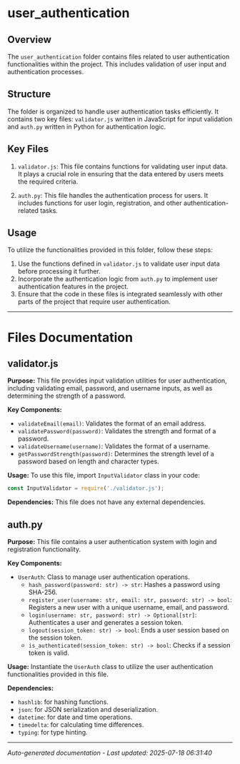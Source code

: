 # user_authentication

## Overview
The `user_authentication` folder contains files related to user authentication functionalities within the project. This includes validation of user input and authentication processes.

## Structure
The folder is organized to handle user authentication tasks efficiently. It contains two key files: `validator.js` written in JavaScript for input validation and `auth.py` written in Python for authentication logic.

## Key Files
1. `validator.js`: This file contains functions for validating user input data. It plays a crucial role in ensuring that the data entered by users meets the required criteria.
   
2. `auth.py`: This file handles the authentication process for users. It includes functions for user login, registration, and other authentication-related tasks.

## Usage
To utilize the functionalities provided in this folder, follow these steps:
1. Use the functions defined in `validator.js` to validate user input data before processing it further.
2. Incorporate the authentication logic from `auth.py` to implement user authentication features in the project.
3. Ensure that the code in these files is integrated seamlessly with other parts of the project that require user authentication.

---

# Files Documentation

## validator.js

**Purpose:** This file provides input validation utilities for user authentication, including validating email, password, and username inputs, as well as determining the strength of a password.

**Key Components:**
- `validateEmail(email)`: Validates the format of an email address.
- `validatePassword(password)`: Validates the strength and format of a password.
- `validateUsername(username)`: Validates the format of a username.
- `getPasswordStrength(password)`: Determines the strength level of a password based on length and character types.

**Usage:** To use this file, import `InputValidator` class in your code:
```javascript
const InputValidator = require('./validator.js');
```

**Dependencies:** This file does not have any external dependencies.

## auth.py

**Purpose:** This file contains a user authentication system with login and registration functionality.

**Key Components:**
- `UserAuth`: Class to manage user authentication operations.
    - `hash_password(password: str) -> str`: Hashes a password using SHA-256.
    - `register_user(username: str, email: str, password: str) -> bool`: Registers a new user with a unique username, email, and password.
    - `login(username: str, password: str) -> Optional[str]`: Authenticates a user and generates a session token.
    - `logout(session_token: str) -> bool`: Ends a user session based on the session token.
    - `is_authenticated(session_token: str) -> bool`: Checks if a session token is valid.

**Usage:** Instantiate the `UserAuth` class to utilize the user authentication functionalities provided in this file.

**Dependencies:**
- `hashlib`: for hashing functions.
- `json`: for JSON serialization and deserialization.
- `datetime`: for date and time operations.
- `timedelta`: for calculating time differences.
- `typing`: for type hinting.

---
*Auto-generated documentation - Last updated: 2025-07-18 06:31:40*
